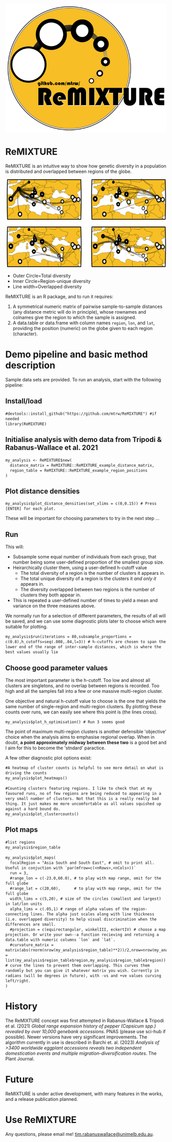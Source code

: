 ![](images/rm_logo.png)

# ReMIXTURE

ReMIXTURE is an intuitive way to show how genetic diversity in a population is distributed and overlapped between regions of the globe.

![](images/rmDemoVitis.png)

- Outer Circle=Total diversity
- Inner Circle=Region-unique diversity
- Line width=Overlapped diversity

ReMIXTURE is an R package, and to run it requires:

1) A symmetrical numeric matrix of pairwise sample-to-sample distances (any distance metric will do in principle), whose rownames and colnames give the region to which the sample is assigned.
2) A data.table or data.frame with column names `region`, `lon`, and `lat`, providing the position (numeric) on the globe given to each region (character).

# Demo pipeline and basic method description

Sample data sets are provided. To run an analysis, start with the following pipeline:

## Install/load

```
#devtools::install_github("https://github.com/mtrw/ReMIXTURE") #if needed
library(ReMIXTURE)
```

## Initialise analysis with demo data from Tripodi & Rabanus-Wallace et al. 2021

```
my_analysis <- ReMIXTURE$new(
  distance_matrix = ReMIXTURE::ReMIXTURE_example_distance_matrix,
  region_table = ReMIXTURE::ReMIXTURE_example_region_positions
)
```

## Plot distance densities

```
my_analysis$plot_distance_densities(set_xlims = c(0,0.15)) # Press [ENTER] for each plot.
```

These will be important for choosing parameters to try in the next step ...

## Run

This will:

- Subsample some equal number of individuals from each group, that number being some user-defined proportion of the smallest group size.
- Heirarchically cluster them, using a user-defined h-cutoff value
  - The total diversity of a region is the number of clusters it appears in.
  - The total unique diversity of a region is the clusters it _and only it_ appears in.
  - The diversity overlapped between two regions is the number of clusters they both appear in.
- This is repeated a user-defined number of times to yield a mean and variance on the three measures above.

We normally run for a selection of different parameters, the results of all will be saved, and we can use some diagnostic plots later to choose which were suitable for plotting.

```
my_analysis$run(iterations = 80,subsample_proportions = c(0.8),h_cutoffs=seq(.008,.04,l=3)) # h-cutoffs are chosen to span the lower end of the range of inter-sample distances, which is where the best values usually lie
```

## Choose good parameter values

The most important parameter is the h-cutoff. Too low and almost all clusters are singletons, and no overlap between regions is recorded. Too high and all the samples fall into a few or one massive multi-region cluster.

One objective and natural h-cutoff value to choose is the one that yields the same number of single-region and multi-region clusters. By plotting these counts over runs, we can easily see where this point is (the lines cross).

```
my_analysis$plot_h_optimisation() # Run 3 seems good
```

The point of maximum multi-region clusters is another defensible 'objective' choice when the analysis aims to emphasise regional overlap. When in doubt, **a point approximately midway between these two** is a good bet and I aim for this to become the 'stndard' paractice.

A few other diagnostic plot options exist:

```
#A heatmap of cluster counts is helpful to see more detail on what is driving the counts
my_analysis$plot_heatmaps()

#Counting clusters featuring regions. I like to check that at my favoured runs, no of few regions are being reduced to appearing in a very small number of clusters. Not that this is a really really bad thing. It just makes me more uncomfortable as all values squished up against a hard bound do.
my_analysis$plot_clustercounts()
```

## Plot maps

```
#list regions
my_analysis$region_table

my_analysis$plot_maps(
  focalRegion = "Asia South and South East", # omit to print all. Useful in conjuction with `par(mfrow=c(<nRows>,<nCols>))`
  run = 3,
  #range_lon = c(-23.0,60.0), # to play with map range, omit for the full globe
  #range_lat = c(20,60),      # to play with map range, omit for the full globe
  width_lims = c(5,20), # size of the circles (smallest and largest) in lat/lon units
  alpha_lims = c(.05,1) # range of alpha values of the region-connecting lines. The alpha just scales along with line thickness (i.e. overlapped diversity) to help visual discrimination when the differences are small.
  #projection = c(equirectangular, winkelIII, eckertIV) # choose a map projection. Or write your own--a function recieving and returning a data.table with numeric columns `lon` and `lat`.
  #curvature_matrix = matrix(abs(rnorm(nrow(my_analysis$region_table)**2))/2,nrow=nrow(my_analysis$region_table),dimnames = list(my_analysis$region_table$region,my_analysis$region_table$region)) # curve the lines to prevent them overlapping. This curves them randomly but you can give it whatever matrix you wish. Currently in radians (will be degrees in future), with -vs and +ve values curving left/right.
)
```

# History

The ReMIXTURE concept was first attempted in Rabanus-Wallace & Tripodi et al. (2021) _Global range expansion history of pepper (_Capsicum spp._) revealed by over 10,000 genebank accessions_. PNAS (please use sci-hub if possible). Newer versions have very significant improvements. The algorithm currently in use is described in Barchi et. al. (2023) _Analysis of >3400 worldwide eggplant accessions reveals two independent domestication events and multiple migration-diversification routes_. The Plant Journal.

# Future

ReMIXTURE is under active development, with many features in the works, and a release publication planned.

# Use ReMIXTURE

Any questions, please email me! tim.rabanuswallace@unimelb.edu.au.
